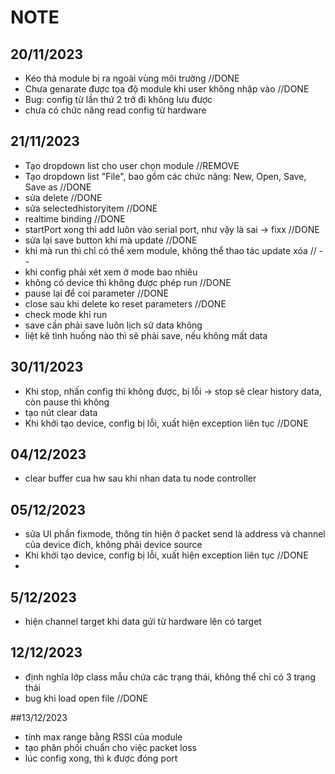 ﻿# NOTE

## 20/11/2023
- Kéo thả module bị ra ngoài vùng môi trường //DONE 
- Chưa genarate được tọa độ module khi user không nhập vào //DONE
- Bug: config từ lần thứ 2 trở đi không lưu được 
- chưa có chức năng read config từ hardware
## 21/11/2023
- Tạo dropdown list cho user chọn module //REMOVE
- Tạo dropdown list "File", bao gồm các chức năng: New, Open, Save, Save as //DONE
- sửa delete //DONE
- sửa selectedhistoryitem //DONE
- realtime binding //DONE
- startPort xong thì add luôn vào serial port, như vậy là sai -> fixx //DONE
- sửa lại save button khi mà update //DONE
- khi mà run thì chỉ có thể xem module, không thể thao tác update xóa // --
- khi config phải xét xem ở mode bao nhiêu
- không có device thì không được phép run //DONE
- pause lại để coi parameter //DONE
- close sau khi delete ko reset parameters //DONE
- check mode khi run 
- save cần phải save luôn lịch sử data không 
- liệt kê tình huống nào thì sẽ phải save, nếu không mất data


## 30/11/2023
- Khi stop, nhấn config thì không được, bị lỗi -> stop sẽ clear history data, còn pause thì không
- tạo nút clear data 
- Khi khởi tạo device, config bị lỗi, xuất hiện exception liên tục //DONE

## 04/12/2023
- clear buffer cua hw sau khi nhan data tu node controller

## 05/12/2023
- sửa UI phần fixmode, thông tin hiện ở packet send là address và channel của device đích, không phải device source
- Khi khởi tạo device, config bị lỗi, xuất hiện exception liên tục //DONE
- 
## 5/12/2023
- hiện channel target khi data gửi từ hardware lên có target 

## 12/12/2023
- định nghĩa lớp class mẫu chứa các trạng thái, không thể chỉ có 3 trạng thái
- bug khi load open file //DONE

##13/12/2023
- tính max range bằng RSSI của module
- tạo phân phối chuẩn cho việc packet loss
- lúc config xong, thì k được đóng port


